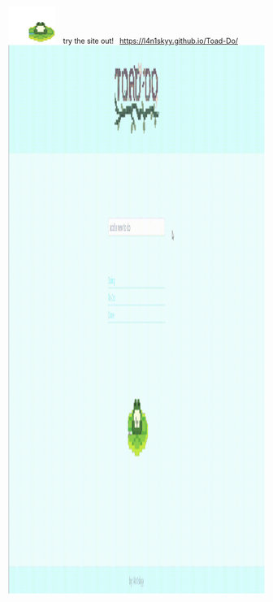 <img width="91.8" height="72.675" src="./images/frog.gif"> &nbsp;&nbsp; try the site out! &nbsp; https://l4n1skyy.github.io/Toad-Do/
<img width="1920" height="1080" src="./images/playthrough.gif">
